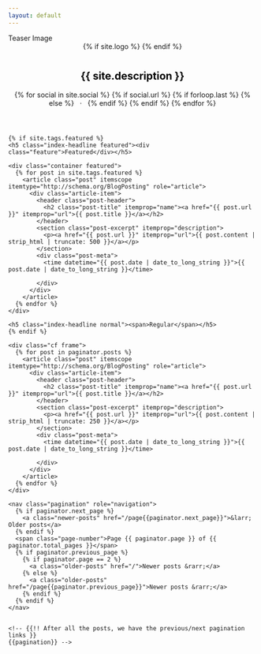 ```yaml
---
layout: default
---
```


<div class="teaserimage">
    <div class="teaserimage-image" data-original={% if site.cover %}{{ site.cover }}{% endif %} >
        Teaser Image
    </div>
</div>

<header class="blog-header">
    <div id="RSSview" style='display:none;'></div>
    {% if site.logo %}
      <a class="blog-logo" href="{{site.url}}" style="background-image: url('{{ site.logo }}')"></a>
    {% endif %}
    <h1 class="blog-title"></h1>
    <h2 class="blog-description cjsyingbixingshu" style="color: #000">{{ site.description }}</h2>
    <div class="custom-links">
      {% for social in site.social %}
        {% if social.url %}
            <a class="icon-{{ social.icon }}" href="{{ social.url }}">
                <span class="genericon genericon-{{ social.icon }}"></span>
            </a>
            {% if forloop.last %}
            {% else %}
                &nbsp;&nbsp;·&nbsp;&nbsp;
            {% endif %}
        {% endif %}
      {% endfor %}
      <!--<a href="/about/">About</a>-->
    </div>
</header>

<main class="content" role="main">

    {% if site.tags.featured %}
    <h5 class="index-headline featured"><div class="feature">Featured</div></h5>

    <div class="container featured">
      {% for post in site.tags.featured %}
        <article class="post" itemscope itemtype="http://schema.org/BlogPosting" role="article">
          <div class="article-item">
            <header class="post-header">
              <h2 class="post-title" itemprop="name"><a href="{{ post.url }}" itemprop="url">{{ post.title }}</a></h2>
            </header>
            <section class="post-excerpt" itemprop="description">
              <p><a href="{{ post.url }}" itemprop="url">{{ post.content | strip_html | truncate: 500 }}</a></p>
            </section>
            <div class="post-meta">
              <time datetime="{{ post.date | date_to_long_string }}">{{ post.date | date_to_long_string }}</time>
  <!--            <span class="post-tags-set">on {{#foreach tags}}<span class="post-tag-{{slug}}">{{#if @first}}{{else}}, {{/if}}<a href="/tag/{{slug}}">{{name}}</a></span>{{/foreach}}</span>-->
            </div>
          </div>
        </article>
      {% endfor %}
    </div>

    <h5 class="index-headline normal"><span>Regular</span></h5>
    {% endif %}

    <div class="cf frame">
      {% for post in paginator.posts %}
        <article class="post" itemscope itemtype="http://schema.org/BlogPosting" role="article">
          <div class="article-item">
            <header class="post-header">
              <h2 class="post-title" itemprop="name"><a href="{{ post.url }}" itemprop="url">{{ post.title }}</a></h2>
            </header>
            <section class="post-excerpt" itemprop="description">
              <p><a href="{{ post.url }}" itemprop="url">{{ post.content | strip_html | truncate: 250 }}</a></p>
            </section>
            <div class="post-meta">
              <time datetime="{{ post.date | date_to_long_string }}">{{ post.date | date_to_long_string }}</time>
<!--            <span class="post-tags-set">on {{#foreach tags}}<span class="post-tag-{{slug}}">{{#if @first}}{{else}}, {{/if}}<a href="/tag/{{slug}}">{{name}}</a></span>{{/foreach}}</span>-->
            </div>
          </div>
        </article>
      {% endfor %}
    </div>

    <nav class="pagination" role="navigation">
      {% if paginator.next_page %}
        <a class="newer-posts" href="/page{{paginator.next_page}}">&larr; Older posts</a>
      {% endif %}
      <span class="page-number">Page {{ paginator.page }} of {{ paginator.total_pages }}</span>
      {% if paginator.previous_page %}
        {% if paginator.page == 2 %}
          <a class="older-posts" href="/">Newer posts &rarr;</a>
        {% else %}
          <a class="older-posts" href="/page{{paginator.previous_page}}">Newer posts &rarr;</a>
        {% endif %}
      {% endif %}
    </nav>


    <!-- {{!! After all the posts, we have the previous/next pagination links }}
    {{pagination}} -->

</main>
